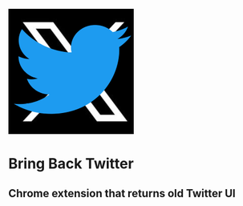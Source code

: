 ![alt text](https://github.com/LukaszLosieczka/BringBackTwitter/blob/main/assets/app-logo.png)
# Bring Back Twitter

## Chrome extension that returns old Twitter UI
